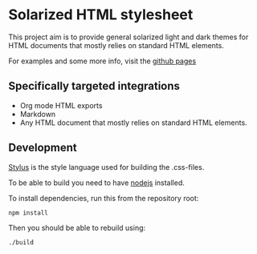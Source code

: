 # Solarized HTML stylesheet

This project aim is to provide general solarized light and dark themes
for HTML documents that mostly relies on standard HTML elements.

For examples and some more info, visit the [github pages](http://http://thomasf.github.com/solarized-css/)

## Specifically targeted integrations
* Org mode HTML exports
* Markdown
* Any HTML document that mostly relies on standard HTML elements.

## Development
[Stylus](http://learnboost.github.com/stylus/) is the style language used for building the .css-files.

To be able to build you need to have [nodejs](http://nodejs.org/) installed.

To install dependencies, run this from the repository root:

    npm install

Then you should be able to rebuild using:

    ./build
    
